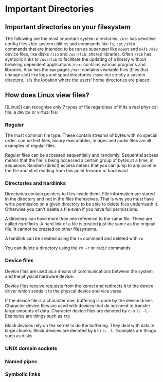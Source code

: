 # Important Directories
## Important directories on your filesystem
The following are the most important system directories:
	`/etc` has sensitive config files
	`/bin` system utilities and commands like `ls`, `cat`
	`/sbin` commands that are intended to be run as superuser like `mount` and `mkfs`
	`/dev` device files, like disks
	`/lib` and `/usr/lib`: shared libraries. Often `/lib` has symbolic links to `/usr/lib` to facilitate the updating of a library without breaking dependent applications
	`/usr`: contains various programs and libraries. Also has the `man` pages
	`/var`: contains vvariable files (files that change alot) like logs and spool directories
	`/home` not strictly a system directory. It is the location where the users' home directories are placed

## How does Linux view files?
[[Linux]] can recognise only 7 types of file regardless of if its a real physical file, a device or virtual file:

### Regular
The most common file type. These contain streams of bytes with no special order. can be text files, binary executables, images and audio files are all examples of regular files.

Regular files can be accessed sequentially and randomly. Sequential access means that the file is being accessed a certain group of bytes at a time, in sequence. Random (direct) access means that you can jump to any point in the file and start reading from this point forward or backward.

### Directories and hardlinks
Directories contain pointers to files inside them. File information are stored in the directory and not in the files themselves. That is why you must have write permission on a given directory to be able to delete files underneath it. Otherwise you can't delete a file even if you have full permissions.

A directory can have more than one reference to the same file. These are called *hard links*. A hard link of a file is treated just the same as the original file. It cannot be created on other filesystems.

A hardlink can be created using the `ln` command and deleted with `rm`

You can delete a directory using the `rm -r` or `rmdir` commands

### Device files
Device files are used as a means of communications between the system and the physical hardware device.

Device files receive requests from the kernel and redirects it to the device driver which sends it to the physcal device and vice versa.

If the device file is a character one, buffering is done by the device driver. Character device files are used with devices that do not need to transfer large amounts of data. Character device files are denoted by `c` in `ls -l`. Examples are things such as `tty`

Block devices rely on the kernel to do the buffering. They deal with data in large chunks. Block devices are denoted by `b` in `ls -l`. Examples are things such as disks

### UNIX domain sockets

### Named pipes

### Symbolic links